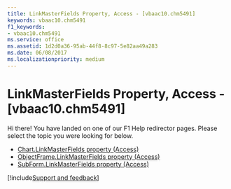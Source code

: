 ```yaml
---
title: LinkMasterFields Property, Access - [vbaac10.chm5491]
keywords: vbaac10.chm5491
f1_keywords:
- vbaac10.chm5491
ms.service: office
ms.assetid: 1d2d0a36-95ab-44f8-8c97-5e82aa49a283
ms.date: 06/08/2017
ms.localizationpriority: medium
---
```



# LinkMasterFields Property, Access - [vbaac10.chm5491]

Hi there! You have landed on one of our F1 Help redirector pages. Please select the topic you were looking for below.

- [Chart.LinkMasterFields property (Access)](../api/access.chart.md)
- [ObjectFrame.LinkMasterFields property (Access)](https://msdn.microsoft.com/library/1e3b8cb7-a061-369a-4ff4-44d6989c3234%28Office.15%29.aspx)
- [SubForm.LinkMasterFields property (Access)](https://msdn.microsoft.com/library/b5be0557-a75c-dacc-e842-b9196edf37ce%28Office.15%29.aspx)

[!include[Support and feedback](~/includes/feedback-boilerplate.md)]